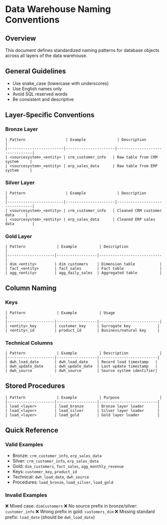 # Data Warehouse Naming Conventions

## Overview

This document defines standardized naming patterns for database objects across all layers of the data warehouse.

## General Guidelines

- Use snake_case (lowercase with underscores)
- Use English names only
- Avoid SQL reserved words
- Be consistent and descriptive

## Layer-Specific Conventions

### Bronze Layer

```table
| Pattern                  | Example              | Description                    |
|-------------------------|----------------------|--------------------------------|
| <sourcesystem>_<entity> | crm_customer_info   | Raw table from CRM system     |
| <sourcesystem>_<entity> | erp_sales_data      | Raw table from ERP system     |
```

### Silver Layer

```table
| Pattern                  | Example              | Description                    |
|-------------------------|----------------------|--------------------------------|
| <sourcesystem>_<entity> | crm_customer_info   | Cleaned CRM customer data     |
| <sourcesystem>_<entity> | erp_sales_data      | Cleaned ERP sales data        |
```

### Gold Layer

```table
| Pattern              | Example          | Description                |
|---------------------|------------------|----------------------------|
| dim_<entity>        | dim_customers    | Dimension table           |
| fact_<entity>       | fact_sales       | Fact table                |
| agg_<entity>        | agg_daily_sales  | Aggregated table          |
```

## Column Naming

### Keys

```table
| Pattern              | Example          | Usage                     |
|---------------------|------------------|---------------------------|
| <entity>_key        | customer_key     | Surrogate key            |
| <entity>_id         | product_id       | Business/natural key     |
```

### Technical Columns

```table
| Pattern              | Example          | Description              |
|---------------------|------------------|--------------------------|
| dwh_load_date       | dwh_load_date    | Record load timestamp   |
| dwh_update_date     | dwh_update_date  | Last update timestamp   |
| dwh_source          | dwh_source       | Source system identifier|
```

## Stored Procedures

```table
| Pattern              | Example          | Purpose                  |
|---------------------|------------------|--------------------------|
| load_<layer>        | load_bronze      | Bronze layer loader      |
| load_<layer>        | load_silver      | Silver layer loader      |
| load_<layer>        | load_gold        | Gold layer loader        |
```

## Quick Reference

### Valid Examples

- Bronze: `crm_customer_info`, `erp_sales_data`
- Silver: `crm_customer_info`, `erp_sales_data`
- Gold: `dim_customers`, `fact_sales`, `agg_monthly_revenue`
- Keys: `customer_key`, `product_id`
- Technical: `dwh_load_date`, `dwh_source`
- Procedures: `load_bronze`, `load_silver`, `load_gold`

### Invalid Examples

❌ Mixed case: `dimCustomers`
❌ No source prefix in bronze/silver: `customer_info`
❌ Wrong prefix in gold: `customers_dim`
❌ Missing standard prefix: `load_date` (should be `dwh_load_date`)
